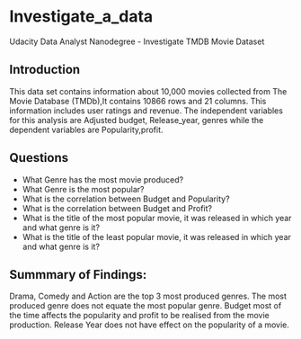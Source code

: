 # Investigate_a_data
Udacity Data Analyst Nanodegree - Investigate TMDB Movie Dataset

## Introduction
This data set contains information about 10,000 movies collected from The Movie Database (TMDb),It contains 10866 rows and 21 columns. This information includes user ratings and revenue. The independent variables for this analysis are Adjusted budget, Release_year, genres while the dependent variables are Popularity,profit.

## Questions
- What Genre has the most movie produced?
- What Genre is the most popular?
- What is the correlation between Budget and Popularity?
- What is the correlation between Budget and Profit?
- What is the title of the most popular movie, it was released in which year and what genre is it?
- What is the title of the least popular movie, it was released in which year and what genre is it?

## Summmary of Findings:

Drama, Comedy and Action are the top 3 most produced genres.
The most produced genre does not equate the most popular genre.
Budget most of the time affects the popularity and profit to be realised from the movie production.
Release Year does not have effect on the popularity of a movie.
